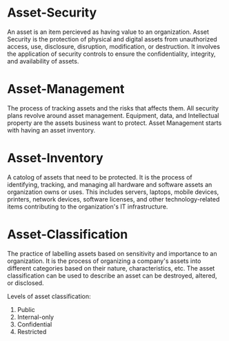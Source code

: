 # Asset-Security

An asset is an item percieved as having value to an organization. Asset Security is the protection of physical and digital assets from unauthorized access, use, disclosure, disruption, modification, or destruction. It involves the application of security controls to ensure the confidentiality, integrity, and availability of assets. 

# Asset-Management

The process of tracking assets and the risks that affects them. All security plans revolve around asset management. Equipment, data, and Intellectual property are the assets business want to protect. Asset Management starts with having an asset inventory.

# Asset-Inventory

A catolog of assets that need to be protected. It is the process of identifying, tracking, and managing all hardware and software assets an organization owns or uses. This includes servers, laptops, mobile devices, printers, network devices, software licenses, and other technology-related items contributing to the organization's IT infrastructure. 

# Asset-Classification

The practice of labelling assets based on sensitivity and importance to an organization. It is the process of organizing a company's assets into different categories based on their nature, characteristics, etc. The asset classification can be used to describe an asset can be destroyed, altered, or disclosed.

Levels of asset classification:
1. Public
2. Internal-only
3. Confidential
4. Restricted
